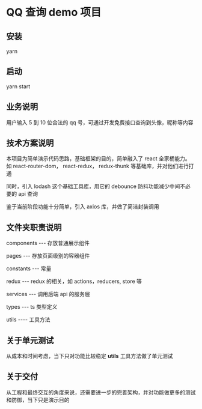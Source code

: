 # QQ 查询 demo 项目

## 安装

yarn

## 启动

yarn start

## 业务说明

用户输入 5 到 10 位合法的 qq 号，可通过开发免费接口查询到头像，昵称等内容

## 技术方案说明

本项目为简单演示代码思路，基础框架的目的，简单融入了 react 全家桶能力。
如 react-router-dom， react-redux， redux-thunk 等基础库，并对他们进行打通

同时，引入 lodash 这个基础工具库，用它的 debounce 防抖功能减少中间不必要的 api 查询

鉴于当前阶段功能十分简单，引入 axios 库，并做了简洁封装调用

## 文件夹职责说明

components --- 存放普通展示组件

pages --- 存放页面级别的容器组件

constants --- 常量

redux --- redux 的相关，如 actions，reducers, store 等

services --- 调用后端 api 的服务层

types --- ts 类型定义

utils ---- 工具方法

## 关于单元测试

从成本和时间考虑，当下只对功能比较稳定 **utils** 工具方法做了单元测试

## 关于交付

从工程和最终交互的角度来说，还需要进一步的完善架构，并对功能做更多的测试和防御，当下只是演示目的
